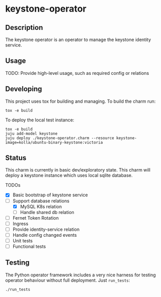 # keystone-operator

## Description

The keystone operator is an operator to manage the keystone identity
service.

## Usage

TODO: Provide high-level usage, such as required config or relations


## Developing

This project uses tox for building and managing. To build the charm
run:

    tox -e build

To deploy the local test instance:

    tox -e build
    juju add-model keystone
    juju deploy ./keystone-operator.charm --resource keystone-image=kolla/ubuntu-binary-keystone:victoria


## Status

This charm is currently in basic dev/exploratory state. This charm will deploy a keystone instance which uses local sqlite database.

TODOs

- [X] Basic bootstrap of keystone service
- [ ] Support database relations
  - [X] MySQL K8s relation
  - [ ] Handle shared db relation
- [ ] Fernet Token Rotation
- [ ] Ingress
- [ ] Provide identity-service relation
- [ ] Handle config changed events
- [ ] Unit tests
- [ ] Functional tests

## Testing

The Python operator framework includes a very nice harness for testing
operator behaviour without full deployment. Just `run_tests`:

    ./run_tests
